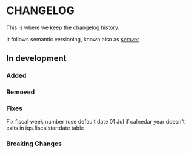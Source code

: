 # CHANGELOG

This is where we keep the changelog history.


It follows semantic versioning, known also as [semver](https://semver.org/)



## In development



### Added



### Removed



### Fixes
 Fix fiscal week number (use default date 01 Jul if calnedar year doesn't exits in iqs.fiscalstartdate table
### Breaking Changes
